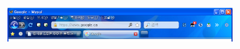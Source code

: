 ![Screenshot](https://github.com/bluedragon-cairo/firefox-userchrome-css/blob/master/screenshot.PNG?raw=true)
